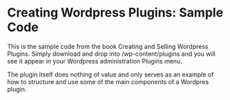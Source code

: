 Creating Wordpress Plugins: Sample Code
================================================

This is the sample code from the book Creating and Selling Wordpress Plugins. 
Simply download and drop into /wp-content/plugins and you will see it appear in your Wordpress administration Plugins menu.

The plugin itself does nothing of value and only serves as an example of how to structure and use some of the main components of a Wordpres plugin.
